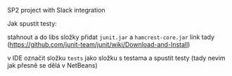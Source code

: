 SP2 project with Slack integrationJak spustit testy:   stahnout a do libs složky přidat `junit.jar` a `hamcrest-core.jar`   link tady (https://github.com/junit-team/junit/wiki/Download-and-Install)   v IDE označit složku `tests` jako složku s testama a spustit testy (tady nevim jak přesně se dělá v NetBeans)